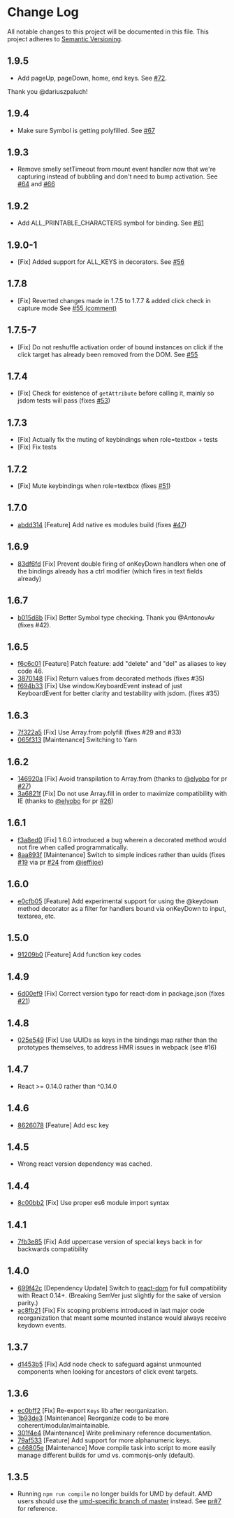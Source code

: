 # Change Log
All notable changes to this project will be documented in this file.
This project adheres to [Semantic Versioning](http://semver.org/).

## 1.9.5

- Add pageUp, pageDown, home, end keys. See [#72](https://github.com/glortho/react-keydown/pull/72).

Thank you @dariuszpaluch!

## 1.9.4

- Make sure Symbol is getting polyfilled. See [#67](https://github.com/glortho/react-keydown/issues/67)

## 1.9.3

- Remove smelly setTimeout from mount event handler now that we're capturing
  instead of bubbling and don't need to bump activation. See [#64](https://github.com/glortho/react-keydown/issues/64) and [#66](https://github.com/glortho/react-keydown/issues/66)

## 1.9.2

- Add ALL_PRINTABLE_CHARACTERS symbol for binding. See [#61](https://github.com/glortho/react-keydown/pull/61)

## 1.9.0-1

- [Fix] Added support for ALL_KEYS in decorators.
  See [#56](https://github.com/glortho/react-keydown/issues/56)

## 1.7.8

- [Fix] Reverted changes made in 1.7.5 to 1.7.7 & added click check in capture mode
  See [#55 (comment)](https://github.com/glortho/react-keydown/issues/55#issuecomment-318456804)

## 1.7.5-7

- [Fix] Do not reshuffle activation order of bound instances on click if the
  click target has already been removed from the DOM. See [#55](https://github.com/glortho/react-keydown/issues/55)

## 1.7.4

- [Fix] Check for existence of `getAttribute` before calling it, mainly so
  jsdom tests will pass (fixes
  [#53](http:s//github.com/glortho/react-keydown/issues/53))

## 1.7.3

- [Fix] Actually fix the muting of keybindings when role=textbox + tests
- [Fix] Fix tests

## 1.7.2

- [Fix] Mute keybindings when role=textbox (fixes [#51](https://github.com/glortho/react-keydown/issues/51))

## 1.7.0

- [abdd314](https://github.com/glortho/react-keydown/commit/abdd314f07fab3a6980033cd5c5ad74b9ea534df) [Feature] Add native es modules build (fixes [#47](https://github.com/glortho/react-keydown/issues/47))

## 1.6.9

- [83df6fd](https://github.com/glortho/react-keydown/commit/83df6fd9569f9307e7568ba3ca267903258f417d) [Fix] Prevent double firing of onKeyDown handlers when one of the bindings already has a ctrl modifier (which fires in text fields already)

## 1.6.7

- [b015d8b](https://github.com/glortho/react-keydown/commit/b015d8b4441f87c6ecc9729a1691ed7670381cde) [Fix] Better Symbol type checking. Thank you @AntonovAv (fixes #42).

## 1.6.5

- [f6c6c01](https://github.com/glortho/react-keydown/commit/f6c6c0178288a20d0539b3dbd9cefb244a8ba98f) [Feature] Patch feature: add "delete" and "del" as aliases to key code 46.
- [3870148](https://github.com/glortho/react-keydown/commit/3870148c9bd1ba05dcb19ee1fa0103e919a564c8) [Fix] Return values from decorated methods (fixes #35)
- [f694b33](https://github.com/glortho/react-keydown/commit/f694b33f5c9ff97fabf09e6019420727a46bde4b) [Fix] Use window.KeyboardEvent instead of just KeyboardEvent for better
  clarity and testability with jsdom. (fixes #35)

## 1.6.3

- [7f322a5](https://github.com/glortho/react-keydown/commit/7f322a50735b84649b2460402afe325928e154f2) [Fix] Use Array.from polyfill (fixes #29 and #33)
- [065f313](https://github.com/glortho/react-keydown/commit/065f3139f736b7799d0c4f2f98fc3d37172ae52b) [Maintenance] Switching to Yarn

## 1.6.2

- [146920a](https://github.com/glortho/react-keydown/commit/1253776a3d8d299c78ccfbd43d1413311146920a) [Fix] Avoid transpilation to Array.from (thanks to [@elyobo](http://github.com/elyobo) for pr [#27](https://github.com/glortho/react-keydown/pull/27))
- [3a6821f](https://github.com/glortho/react-keydown/commit/a672753926ecd7e7b2232cab49e9804a23a6821f) [Fix] Do not use Array.fill in order to maximize compatibility with IE (thanks to [@elyobo](http://github.com/elyobo) for pr [#26](https://github.com/glortho/react-keydown/pull/26))

## 1.6.1

- [f3a8ed0](https://github.com/glortho/react-keydown/commit/e0cfb05832233a141a1c5cb1da45829449e6a71b) [Fix] 1.6.0 introduced a bug wherein a decorated method would not fire when called programmatically.
- [8aa893f](https://github.com/glortho/react-keydown/commit/0d4d6cdf7488fd4aa44dcea7b5e11b0178aa893f) [Maintenance] Switch to simple indices rather than uuids (fixes [#19](https://github.com/glortho/react-keydown/issues/19) via pr [#24](https://github.com/glortho/react-keydown/pull/24) from [@jeffijoe](https://github.com/jeffijoe))

## 1.6.0

- [e0cfb05](https://github.com/glortho/react-keydown/commit/e0cfb05832233a141a1c5cb1da45829449e6a71b) [Feature] Add experimental support for using the @keydown method decorator as a filter for handlers bound via onKeyDown to input, textarea, etc.

## 1.5.0

- [91209b0](https://github.com/glortho/react-keydown/commit/160b8944abac0224893e2178c961b5e91209b0c2) [Feature] Add function key codes

## 1.4.9

- [6d00ef9](https://github.com/glortho/react-keydown/commit/6d00ef98a0ed1d66f6ab39c156d2314a06505b81) [Fix] Correct version typo for react-dom in package.json (fixes [#21](https://github.com/glortho/react-keydown/issues/21))

## 1.4.8

- [025e549](https://github.com/glortho/react-keydown/commit/bb06f1816709093822d57a92d1dc5dd9f025e549) [Fix] Use UUIDs as keys in the bindings map rather than the prototypes themselves,
  to address HMR issues in webpack (see #16)

## 1.4.7

- React >= 0.14.0 rather than ^0.14.0

## 1.4.6

- [8626078](https://github.com/glortho/react-keydown/commit/6ceecce53693fd8296449996e7cee6ed18626078) [Feature] Add esc key

## 1.4.5

- Wrong react version dependency was cached.

## 1.4.4

- [8c00bb2](https://github.com/glortho/react-keydown/commit/39c2c39e8d97b393600cb8d5c40cb212f8c00bb2) [Fix] Use proper es6 module import syntax

## 1.4.1

- [7fb3e85](https://github.com/glortho/react-keydown/commit/d194044e2b0a46098f143fd6e29e649137fb3e85) [Fix] Add uppercase version of special keys back in for backwards compatibility

## 1.4.0

- [699f42c](https://github.com/glortho/react-keydown/commit/6ba2cc37258f84ff56faa943a75107e81699f42c) [Dependency Update] Switch to [react-dom](https://www.npmjs.com/package/react-dom) for full
  compatibility with React 0.14+. (Breaking SemVer just slightly for the sake of version parity.)
- [ac8fb21](https://github.com/glortho/react-keydown/commit/ca3eedc3084518e63051ec8b5b9b0a3a8ac8fb21) [Fix] Fix scoping problems introduced in last major code reorganization that meant some mounted instance would always receive keydown events.

## 1.3.7

- [d1453b5](https://github.com/glortho/react-keydown/commit/662d982379f6a9d0751419d647f7f522cd1453b5) [Fix] Add node check to safeguard against unmounted components when looking for ancestors of click event targets.

## 1.3.6

- [ec0bff2](https://github.com/glortho/react-keydown/commit/e4ba5a5f862ff0830bb3de9210f25dac0ec0bff2) [Fix] Re-export `Keys` lib after reorganization.
- [1b93de3](https://github.com/glortho/react-keydown/commit/c06e104f0ffa2b283487d3bcef439ceb01b93de3) [Maintenance] Reorganize code to be more coherent/modular/maintainable.
- [301f4e4](https://github.com/glortho/react-keydown/commit/8f691582c771677902b9c6a4ed27fc05e301f4e4) [Maintenance] Write preliminary reference documentation.
- [79af533](https://github.com/glortho/react-keydown/commit/c87eb4527cd2aa3284e1ce56262370f3779af533) [Feature] Add support for more alphanumeric keys.
- [c46805e](https://github.com/glortho/react-keydown/commit/5856838150e6fd0b62d40d157cdec2b72c46805e) [Maintenance] Move compile task into script to more easily manage different builds for umd vs. commonjs-only (default).

## 1.3.5

- Running `npm run compile` no longer builds for UMD by default. AMD users
  should use the [umd-specific branch of
  master](https://github.com/glortho/react-keydown/tree/master-umd) instead.
  See [pr#7](https://github.com/glortho/react-keydown/pull/7) for reference.

